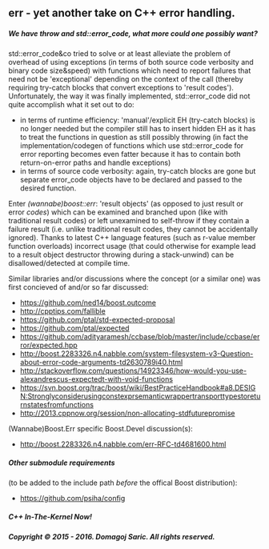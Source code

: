 ## err - yet another take on C++ error handling.

##### We have throw and std::error_code, what more could one possibly want?

std::error_code&co tried to solve or at least alleviate the problem of overhead of using exceptions (in terms of both source code verbosity and binary code size&speed) with functions which need to report failures that need not be 'exceptional' depending on the context of the call (thereby requiring try-catch blocks that convert exceptions to 'result codes').
Unfortunately, the way it was finally implemented, std::error_code did not quite accomplish what it set out to do:
* in terms of runtime efficiency: 'manual'/explicit EH (try-catch blocks) is no longer needed but the compiler still has to insert hidden EH as it has to treat the functions in question as still possibly throwing (in fact the implementation/codegen of functions which use std::error_code for error reporting becomes even fatter because it has to contain both return-on-error paths and handle exceptions)
* in terms of source code verbosity: again, try-catch blocks are gone but separate error_code objects have to be declared and passed to the desired function.

Enter _(wannabe)boost::err_: 'result objects' (as opposed to just result or error *codes*) which can be examined and branched upon (like with traditional result codes) or left unexamined to self-throw if they contain a failure result (i.e. unlike traditional result codes, they cannot be accidentally ignored). Thanks to latest C++ language features (such as r-value member function overloads) incorrect usage (that could otherwise for example lead to a result object destructor throwing during a stack-unwind) can be disallowed/detected at compile time.

Similar libraries and/or discussions where the concept (or a similar one) was first concieved of and/or so far discussed:
* https://github.com/ned14/boost.outcome
* http://cpptips.com/fallible
* https://github.com/ptal/std-expected-proposal
* https://github.com/ptal/expected
* https://github.com/adityaramesh/ccbase/blob/master/include/ccbase/error/expected.hpp
* http://boost.2283326.n4.nabble.com/system-filesystem-v3-Question-about-error-code-arguments-td2630789i40.html
* http://stackoverflow.com/questions/14923346/how-would-you-use-alexandrescus-expectedt-with-void-functions
* https://svn.boost.org/trac/boost/wiki/BestPracticeHandbook#a8.DESIGN:Stronglyconsiderusingconstexprsemanticwrappertransporttypestoreturnstatesfromfunctions
* http://2013.cppnow.org/session/non-allocating-stdfuturepromise

(Wannabe)Boost.Err specific Boost.Devel discussion(s):
* http://boost.2283326.n4.nabble.com/err-RFC-td4681600.html

##### Other submodule requirements
(to be added to the include path _before_ the offical Boost distribution):
 * https://github.com/psiha/config

##### C++ In-The-Kernel Now!
##### Copyright © 2015 - 2016. Domagoj Saric. All rights reserved.
